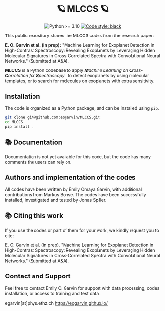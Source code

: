 
<h1 align="center">🪐 MLCCS 🪐</h1>
<p align="center">
<img src="https://img.shields.io/badge/python-≥3.10-blue" alt="Python >= 3.10">
<a href="https://github.com/psf/black"><img src="https://img.shields.io/badge/code%20style-black-000000.svg" alt="Code style: black"></a> 
</p>

This public repository shares the MLCCS codes from the research paper: 

**E. O. Garvin et al. (in prep):** "Machine Learning for Exoplanet Detection in High-Contrast Spectroscopy: Revealing Exoplanets by Leveraging Hidden Molecular Signatures in
Cross-Correlated Spectra with Convolutional Neural Networks." (Submitted at A&A).

**MLCCS** is a Python codebase to apply _**M**achine **L**earning on **C**ross-**C**orrelation for **S**pectroscopy_ , to detect exoplanets by using molecular templates, or to search for molecules on exoplanets with extra sensitivity. 


## Installation

The code is organized as a Python package, and can be installed using `pip`.

```bash
git clone git@github.com:eogarvin/MLCCS.git
cd MLCCS
pip install .
```

## 📚 Documentation

Documentation is not yet available for this code, but the code has many comments the users can rely on. 

## Authors and implementation of the codes

All codes have been written by Emily Omaya Garvin, with additional contributions from Markus Bonse. The codes have been successfully installed, investigated and tested by Jonas Spiller.

## 📚 Citing this work

If you use the codes or part of them for your work, we kindly request you to cite: 

E. O. Garvin et al. (in prep). "Machine Learning for Exoplanet Detection in High-Contrast Spectroscopy: Revealing Exoplanets by Leveraging Hidden Molecular Signatures in
Cross-Correlated Spectra with Convolutional Neural Networks." (Submitted at A&A).  

## Contact and Support

Feel free to contact Emily O. Garvin for support with data processing, codes installation, or access to training and test data.

egarvin[at]phys.ethz.ch
https://eogarvin.github.io/

